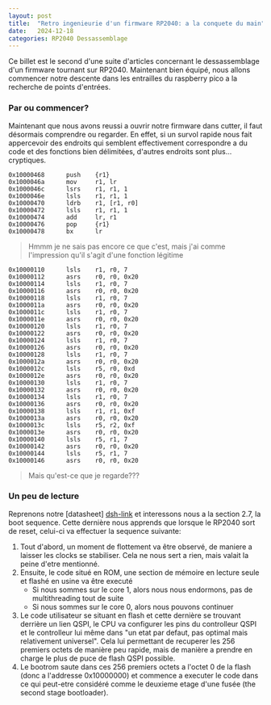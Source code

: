 ```yaml
---
layout: post
title:  "Retro ingenieurie d'un firmware RP2040: a la conquete du main"
date:   2024-12-18
categories: RP2040 Dessassemblage
---
```



Ce billet est le second d'une suite d'articles concernant le dessassemblage d'un firmware tournant sur RP2040. Maintenant bien équipé, nous allons commencer notre descente dans les entrailles du raspberry pico a la recherche de points d'entrées.

### Par ou commencer? 


Maintenant que nous avons reussi a ouvrir notre firmware dans cutter, il faut désormais comprendre ou regarder. En effet, si un survol rapide nous fait appercevoir des endroits qui semblent effectivement correspondre a du code et des fonctions bien délimitées, d'autres endroits sont plus... cryptiques. 


```
0x10000468      push    {r1}
0x1000046a      mov     r1, lr
0x1000046c      lsrs    r1, r1, 1
0x1000046e      lsls    r1, r1, 1
0x10000470      ldrb    r1, [r1, r0]
0x10000472      lsls    r1, r1, 1
0x10000474      add     lr, r1
0x10000476      pop     {r1}
0x10000478      bx      lr

```
> Hmmm je ne sais pas encore ce que c'est, mais j'ai comme l'impression qu'il s'agit d'une fonction légitime

```
0x10000110      lsls    r1, r0, 7
0x10000112      asrs    r0, r0, 0x20
0x10000114      lsls    r1, r0, 7
0x10000116      asrs    r0, r0, 0x20
0x10000118      lsls    r1, r0, 7
0x1000011a      asrs    r0, r0, 0x20
0x1000011c      lsls    r1, r0, 7
0x1000011e      asrs    r0, r0, 0x20
0x10000120      lsls    r1, r0, 7
0x10000122      asrs    r0, r0, 0x20
0x10000124      lsls    r1, r0, 7
0x10000126      asrs    r0, r0, 0x20
0x10000128      lsls    r1, r0, 7
0x1000012a      asrs    r0, r0, 0x20
0x1000012c      lsls    r5, r0, 0xd
0x1000012e      asrs    r0, r0, 0x20
0x10000130      lsls    r1, r0, 7
0x10000132      asrs    r0, r0, 0x20
0x10000134      lsls    r1, r0, 7
0x10000136      asrs    r0, r0, 0x20
0x10000138      lsls    r1, r1, 0xf
0x1000013a      asrs    r0, r0, 0x20
0x1000013c      lsls    r5, r2, 0xf
0x1000013e      asrs    r0, r0, 0x20
0x10000140      lsls    r5, r1, 7
0x10000142      asrs    r0, r0, 0x20
0x10000144      lsls    r5, r1, 7
0x10000146      asrs    r0, r0, 0x20
```
> Mais qu'est-ce que je regarde???


### Un peu de lecture 

Reprenons notre [datasheet] [dsh-link] et interessons nous a la section 2.7, la boot sequence. Cette dernière nous apprends que lorsque le RP2040 sort de reset, celui-ci va effectuer la sequence suivante: 

1. Tout d'abord, un moment de flottement va être observé, de maniere a laisser les clocks se stabiliser. Cela ne nous sert a rien, mais valait la peine d'etre mentionné.
2. Ensuite, le code situé en ROM, une section de mémoire en lecture seule et flashé en usine va être executé
	- Si nous sommes sur le core 1, alors nous nous endormons, pas de multithreading tout de suite 
	- Si nous sommes sur le core 0, alors nous pouvons continuer
3. Le code utilisateur se situant en flash et cette dernière se trouvant derrière un lien QSPI, le CPU va configurer les pins du controlleur QSPI et le controlleur lui même dans "un etat par defaut, pas optimal mais relativement universel". Cela lui permettant de recuperer les 256 premiers octets de manière peu rapide, mais de manière a prendre en charge le plus de puce de flash QSPI possible.
4. Le bootrom saute dans ces 256 premiers octets a l'octet 0 de la flash (donc a l'addresse 0x10000000) et commence a executer le code dans ce qui peut-etre considéré comme le deuxieme etage d'une fusée (the second stage bootloader).  



[dsh-link]: https://datasheets.raspberrypi.com/rp2040/rp2040-datasheet.pdf#%5B%7B%22num%22%3A131%2C%22gen%22%3A0%7D%2C%7B%22name%22%3A%22XYZ%22%7D%2C115%2C478.854%2Cnull%5D

